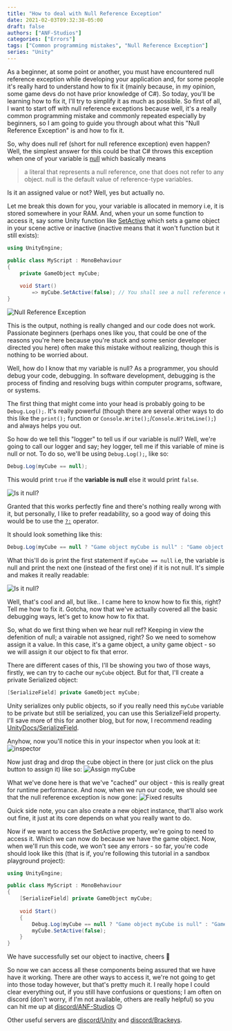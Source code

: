 ```yaml
---
title: "How to deal with Null Reference Exception"
date: 2021-02-03T09:32:38-05:00
draft: false
authors: ["ANF-Studios"]
categories: ["Errors"]
tags: ["Common programming mistakes", "Null Reference Exception"]
series: "Unity"
---
```


As a beginner, at some point or another, you must have encountered null reference exception while developing your application and, for some people it's really hard to understand how to fix it (mainly because, in my opinion, some game devs do not have prior knowledge of C#). So today, you'll be learning how to fix it, I'll try to simplify it as much as possible. So first of all, I want to start off with null reference exceptions because well, it's a really common programming mistake and commonly repeated especially by beginners, so I am going to guide you through about what this "Null Reference Exception" is and how to fix it.

So, why does null ref (short for null reference exception) even happen?
Well, the simplest answer for this could be that C# throws this exception when one of your variable is [null](https://docs.microsoft.com/en-us/dotnet/csharp/language-reference/keywords/null) which basically means
> a literal that represents a null reference, one that does not refer to any object. null is the default value of reference-type variables.

Is it an assigned value or not? Well, yes but actually no.

Let me break this down for you, your variable is allocated in memory i.e, it is stored somewhere in your RAM. And, when your un some function to access it, say some Unity function like [SetActive](https://docs.unity3d.com/ScriptReference/GameObject.SetActive.html) which sets a game object in your scene active or inactive (inactive means that it won't function but it still exists):
```cs
using UnityEngine;

public class MyScript : MonoBehaviour
{
    private GameObject myCube;
    
    void Start()
        => myCube.SetActive(false); // You shall see a null reference exception here.
}
```

![Null Reference Exception](/img/tutorials/unity/nullref/exception.png)

This is the output, nothing is really changed and our code does not work. Passionate beginners (perhaps ones like you, that could be one of the reasons you're here because you're stuck and some senior developer directed you here) often make this mistake without realizing, though this is nothing to be worried about.

Well, how do I know that my variable is null? As a programmer, you should debug your code, debugging. In software development, debugging is the process of finding and resolving bugs within computer programs, software, or systems.

The first thing that might come into your head is probably going to be `Debug.Log();`. It's really powerful (though there are several other ways to do this like the `print();` function or `Console.Write();`/`Console.WriteLine();`) and always helps you out.

So how do we tell this "logger" to tell us if our variable is null? Well, we're going to call our logger and say; hey logger, tell me if this variable of mine is null or not. To do so, we'll be using `Debug.Log();`, like so:
```cs
Debug.Log(myCube == null);
```

This would print `true` if the **variable is null** else it would print `false`.

![Is it null?](/img/tutorials/unity/nullref/null_variable_1.png)

Granted that this works perfectly fine and there's nothing really wrong with it, but personally, I like to prefer readability, so a good way of doing this would be to use the [`?:`](https://docs.microsoft.com/en-us/dotnet/csharp/language-reference/operators/conditional-operator) operator.

It should look something like this:
```cs
Debug.Log(myCube == null ? "Game object myCube is null" : "Game object myCube is not null");
```

What this'll do is print the first statement if `myCube == null` i.e, the variable is null and print the next one (instead of the first one) if it is not null. It's simple and makes it really readable:

![Is it null?](/img/tutorials/unity/nullref/null_variable_2.png)


Well, that's cool and all, but like.. I came here to know how to fix this, right? Tell me how to fix it. Gotcha, now that we've actually covered all the basic debugging ways, let's get to know how to fix that.

So, what do we first thing when we hear null ref? Keeping in view the defenition of null; a vairable not assigned, right? So we need to somehow assign it a value. In this case, it's a game object, a unity game object - so we will assign it our object to fix that error.

There are different cases of this, I'll be showing you two of those ways, firstly, we can try to cache our `myCube` object. But for that, I'll create a private Serialized object:
```cs
[SerializeField] private GameObject myCube;
```

Unity serializes only public objects, so if you really need this `myCube` variable to be private but still be serialized, you can use this SerializeField property. I'll save more of this for another blog, but for now, I recommend reading [UnityDocs/SerializeField](https://docs.unity3d.com/ScriptReference/SerializeField.html).

Anyhow, now you'll notice this in your inspector when you look at it:
![inspector](/img/tutorials/unity/nullref/inspector_script_field.png)

Now just drag and drop the cube object in there (or just click on the plus button to assign it) like so:
![Assign myCube](/img/tutorials/unity/nullref/assign.gif)

What we've done here is that we've "cached" our object - this is really great for runtime performance. And now, when we run our code, we should see that the null reference exception is now gone:
![Fixed results](/img/tutorials/unity/nullref/exception_fixed.png)

Quick side note, you can also create a new object instance, that'll also work out fine, it just at its core depends on what you really want to do.

Now if we want to access the SetActive property, we're going to need to access it. Which we can now do because we have the game object. Now, when we'll run this code, we won't see any errors - so far, you're code should look like this (that is if, you're following this tutorial in a sandbox playground project):
```cs
using UnityEngine;

public class MyScript : MonoBehaviour
{
    [SerializeField] private GameObject myCube;
    
    void Start()
    {
        Debug.Log(myCube == null ? "Game object myCube is null" : "Game object myCube is not null");
        myCube.SetActive(false);
    }
}
```
We have successfully set our object to inactive, cheers :tada:

So now we can access all these components being assured that we have have it working. There are other ways to access it, we're not going to get into those today however, but that's pretty much it. I really hope I could clear everything out, if you still have confusions or questions; I am often on discord (don't worry, if I'm not available, others are really helpful) so you can hit me up at [discord/ANF-Studios](https://discord.gg/fKWpK7A) :wink:

Other useful servers are [discord/Unity](https://discord.gg/Unity) and [discord/Brackeys](https://discord.gg/Brackeys).
